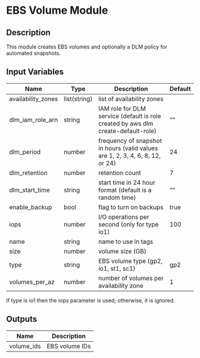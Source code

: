 # EBS Volume Module

## Description

This module creates EBS volumes and optionally a DLM policy for automated
snapshots.

## Input Variables

| Name | Type | Description | Default |
| ---- | ---- | ----------- | ------- |
| availability_zones | list(string) | list of availability zones |  |
| dlm_iam_role_arn | string | IAM role for DLM service (default is role created by aws dlm create-default-role) | "" |
| dlm_period | number | frequency of snapshot in hours (valid values are 1, 2, 3, 4, 6, 8, 12, or 24) | 24 |
| dlm_retention | number | retention count | 7 |
| dlm_start_time | string | start time in 24 hour format (default is a random time) | "" |
| enable_backup | bool | flag to turn on backups | true |
| iops | number | I/O operations per second (only for type io1) | 100 |
| name | string | name to use in tags |  |
| size | number | volume size (GB) |  |
| type | string | EBS volume type (gp2, io1, st1, sc1) | gp2 |
| volumes_per_az | number | number of volumes per availability zone | 1 |

If type is io1 then the iops parameter is used; otherwise, it is ignored.

## Outputs

| Name | Description |
| ---- | ----------- |
| volume_ids | EBS volume IDs |
